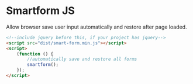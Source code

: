 # Smartform JS

Allow browser save user input automatically and restore after page loaded.

```html
<!--include jquery before this, if your project has jquery-->
<script src="dist/smart-form.min.js"></script>
<script>
	(function () {
		//automatically save and restore all forms
		smartform();
	});
</script>
```
